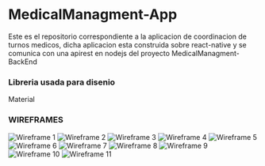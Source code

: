 # MedicalManagment-App

Este es el repositorio correspondiente a la aplicacion de coordinacion de turnos medicos, dicha aplicacion esta construida sobre react-native y se comunica con una apirest en nodejs del proyecto MedicalManagment-BackEnd

### Libreria usada para disenio
Material

### WIREFRAMES
![Wireframe 1](https://i.imgur.com/3kdRa3h.jpg)
![Wireframe 2](https://i.imgur.com/V6yiY88.jpg)
![Wireframe 3](https://i.imgur.com/V1fQxL6.jpg)
![Wireframe 4](https://i.imgur.com/LQAbIld.jpg)
![Wireframe 5](https://i.imgur.com/NhCeOwy.jpg)
![Wireframe 6](https://i.imgur.com/dG7LR68.jpg)
![Wireframe 7](https://i.imgur.com/AtZ9vFW.jpg)
![Wireframe 8](https://i.imgur.com/7eH9tw9.jpg)
![Wireframe 9](https://i.imgur.com/tfpzlD8.jpg)
![Wireframe 10](https://i.imgur.com/yqe7L3O.jpg)
![Wireframe 11](https://i.imgur.com/szL8HhW.jpg)

